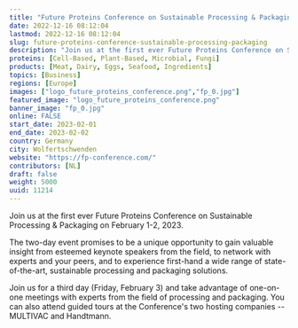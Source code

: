 ```yaml
---
title: "Future Proteins Conference on Sustainable Processing & Packaging"
date: 2022-12-16 08:12:04
lastmod: 2022-12-16 08:12:04
slug: future-proteins-conference-sustainable-processing-packaging
description: "Join us at the first ever Future Proteins Conference on Sustainable Processing & Packaging on February 1-2, 2023.The two-day event promises to be a unique opportunity to gain valuable insight from esteemed keynote speakers from the field, to network with experts and your peers, and to experience first-hand a wide range of state-of-the-art, sustainable processing and packaging solutions."
proteins: [Cell-Based, Plant-Based, Microbial, Fungi]
products: [Meat, Dairy, Eggs, Seafood, Ingredients]
topics: [Business]
regions: [Europe]
images: ["logo_future_proteins_conference.png","fp_0.jpg"]
featured_image: "logo_future_proteins_conference.png"
banner_image: "fp_0.jpg"
online: FALSE
start_date: 2023-02-01
end_date: 2023-02-02
country: Germany
city: Wolfertschwenden
website: "https://fp-conference.com/"
contributors: [NL]
draft: false
weight: 5000
uuid: 11214
---
```

Join us at the first ever Future Proteins Conference on Sustainable
Processing & Packaging on February 1-2, 2023.

The two-day event promises to be a unique opportunity to gain valuable
insight from esteemed keynote speakers from the field, to network with
experts and your peers, and to experience first-hand a wide range of
state-of-the-art, sustainable processing and packaging solutions.

Join us for a third day (Friday, February 3) and take advantage of
one-on-one meetings with experts from the field of processing and
packaging. You can also attend guided tours at the Conference's two
hosting companies -- MULTIVAC and Handtmann.
